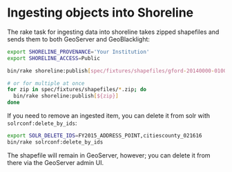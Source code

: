 # Ingesting objects into Shoreline

The rake task for ingesting data into shoreline takes zipped shapefiles and
sends them to both GeoServer and GeoBlacklight:

```sh
export SHORELINE_PROVENANCE='Your Institution'
export SHORELINE_ACCESS=Public

bin/rake shoreline:publish[spec/fixtures/shapefiles/gford-20140000-010002_lakes.zip]

# or for multiple at once
for zip in spec/fixtures/shapefiles/*.zip; do
  bin/rake shoreline:publish[${zip}]
done
```

If you need to remove an ingested item, you can delete it from solr with
`solrconf:delete_by_ids`:

```sh
export SOLR_DELETE_IDS=FY2015_ADDRESS_POINT,citiescounty_021616
bin/rake solrconf:delete_by_ids
```

The shapefile will remain in GeoServer, however; you can delete it from there
via the GeoServer admin UI.
